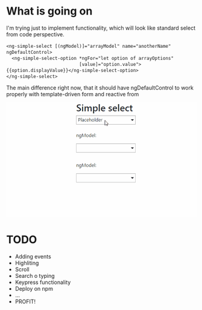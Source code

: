 # What is going on

I'm trying just to implement functionality, which will look like standard select from code perspective.  

```
<ng-simple-select [(ngModel)]="arrayModel" name="anotherName" ngDefaultControl>
  <ng-simple-select-option *ngFor="let option of arrayOptions"
                           [value]="option.value">{{option.displayValue}}</ng-simple-select-option>
</ng-simple-select>
```

The main difference right now, that it should have ngDefaultControl to work properly with template-driven form and reactive from

![alt text](https://github.com/tv1ster/ng5-simple-select/blob/master/test.gif?raw=true "How it is working right now")

# TODO
- Adding events
- Highliting
- Scroll
- Search o typing
- Keypress functionality
- Deploy on npm
- ...
- PROFIT!
